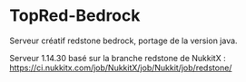 # TopRed-Bedrock

Serveur créatif redstone bedrock, portage de la version java.

Serveur 1.14.30 basé sur la branche redstone de NukkitX : https://ci.nukkitx.com/job/NukkitX/job/Nukkit/job/redstone/
